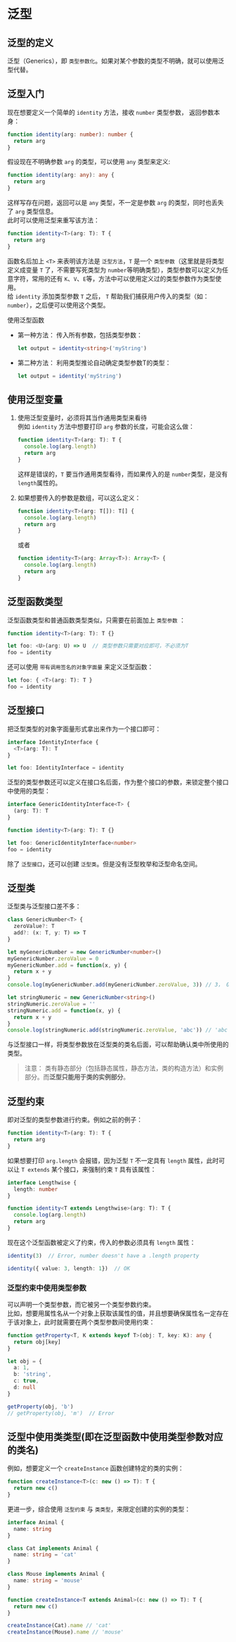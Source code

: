 # 泛型

## 泛型的定义
泛型（Generics），即 `类型参数化`。如果对某个参数的类型不明确，就可以使用泛型代替。  

## 泛型入门
现在想要定义一个简单的 `identity` 方法，接收 `number` 类型参数， 返回参数本身：  
```ts
function identity(arg: number): number {
  return arg
}
```  
假设现在不明确参数 `arg` 的类型，可以使用 `any` 类型来定义:  
```ts
function identity(arg: any): any {
  return arg
}
```  
这样写存在问题，返回可以是 `any` 类型，不一定是参数 `arg` 的类型，同时也丢失了 `arg` 类型信息。  
此时可以使用泛型来重写该方法：  
```ts
function identity<T>(arg: T): T {
  return arg
}
```  
函数名后加上 `<T>` 来表明该方法是 `泛型方法`，`T` 是一个 `类型参数`（这里就是将类型定义成变量 `T` 了，不需要写死类型为 `number`等明确类型），类型参数可以定义为任意字符，常用的还有 `K`、`V`、`E`等，方法中可以使用定义过的类型参数作为类型使用。  
给 `identity` 添加类型参数 `T` 之后， `T` 帮助我们捕获用户传入的类型（如：`number`），之后便可以使用这个类型。  

使用泛型函数  
- 第一种方法： 传入所有参数，包括类型参数：
  ```ts
  let output = identity<string>('myString')
  ```  
- 第二种方法： 利用类型推论自动确定类型参数T的类型：  
  ```ts
  let output = identity('myString')
  ```

## 使用泛型变量
1. 使用泛型变量时，必须将其当作通用类型来看待   
    例如 `identity` 方法中想要打印 `arg` 参数的长度，可能会这么做：  
    ```ts
    function identity<T>(arg: T): T {
      console.log(arg.length)
      return arg
    } 
    ```  
    这样是错误的，`T` 要当作通用类型看待，而如果传入的是 `number`类型，是没有 `length`属性的。  

2. 如果想要传入的参数是数组，可以这么定义：  
   ```ts
   function identity<T>(arg: T[]): T[] {
     console.log(arg.length)
     return arg
   }
   ```  
   或者  
   ```ts
   function identity<T>(arg: Array<T>): Array<T> {
     console.log(arg.length)
     return arg
   }
   ```  

## 泛型函数类型
泛型函数类型和普通函数类型类似，只需要在前面加上 `类型参数` ：  

```ts
function identity<T>(arg: T): T {}

let foo: <U>(arg: U) => U  // 类型参数只需要对应即可，不必须为T
foo = identity
```  

还可以使用 `带有调用签名的对象字面量` 来定义泛型函数：  

```ts
let foo: { <T>(arg: T): T } 
foo = identity
```  

## 泛型接口

把泛型类型的对象字面量形式拿出来作为一个接口即可：  

```ts
interface IdentityInterface {
  <T>(arg: T): T
}

let foo: IdentityInterface = identity
```  

泛型的类型参数还可以定义在接口名后面，作为整个接口的参数，来锁定整个接口中使用的类型：  

```ts
interface GenericIdentityInterface<T> {
  (arg: T): T
}

function identity<T>(arg: T): T {}

let foo: GenericIdentityInterface<number>
foo = identity
```  

除了 `泛型接口`，还可以创建 `泛型类`。但是没有泛型枚举和泛型命名空间。  

## 泛型类

泛型类与泛型接口差不多：  

```ts
class GenericNumber<T> {
  zeroValue?: T
  add?: (x: T, y: T) => T
}

let myGenericNumber = new GenericNumber<number>()
myGenericNumber.zeroValue = 0
myGenericNumber.add = function(x, y) {
  return x + y
}
console.log(myGenericNumber.add(myGenericNumber.zeroValue, 3)) // 3， 0 + 3

let stringNumeric = new GenericNumber<string>()
stringNumeric.zeroValue = ''
stringNumeric.add = function(x, y) {
  return x + y
}
console.log(stringNumeric.add(stringNumeric.zeroValue, 'abc')) // 'abc', '' + 'abc'
```

与泛型接口一样，将类型参数放在泛型类的类名后面，可以帮助确认类中所使用的类型。  

> 注意： 
> 类有静态部分（包括静态属性，静态方法，类的构造方法）和实例部分。而**泛型只能用于类的实例部分**。  

## 泛型约束
即对泛型的类型参数进行约束。例如之前的例子：  

```ts
function identity<T>(arg: T): T {
  return arg
}
```  
如果想要打印 `arg.length` 会报错，因为泛型 `T` 不一定具有 `length` 属性，此时可以让 `T extends` 某个接口，来强制约束 `T` 具有该属性：  

```ts
interface Lengthwise {
  length: number
}

function identity<T extends Lengthwise>(arg: T): T {
  console.log(arg.length)
  return arg
}
```  
现在这个泛型函数被定义了约束，传入的参数必须具有 `length` 属性：  

```ts
identity(3)  // Error, number doesn't have a .length property

identity({ value: 3, length: 1})  // OK
```

### 泛型约束中使用类型参数
可以声明一个类型参数，而它被另一个类型参数约束。  
比如，想要用属性名从一个对象上获取该属性的值，并且想要确保属性名一定存在于该对象上，此时就需要在两个类型参数间使用约束：  

```ts
function getProperty<T, K extends keyof T>(obj: T, key: K): any {
  return obj[key]
}

let obj = {
  a: 1,
  b: 'string',
  c: true,
  d: null
}

getProperty(obj, 'b')
// getProperty(obj, 'm')  // Error
```

## 泛型中使用类类型(即在泛型函数中使用类型参数对应的类名)
例如，想要定义一个 `createInstance` 函数创建特定的类的实例：  

```ts
function createInstance<T>(c: new () => T): T {
  return new c()
}
```  

更进一步，综合使用 `泛型约束` 与 `类类型`，来限定创建的实例的类型：  

```ts
interface Animal {
  name: string
}

class Cat implements Animal {
  name: string = 'cat'
}

class Mouse implements Animal {
  name: string = 'mouse'
}

function createInstance<T extends Animal>(c: new () => T): T {
  return new c()
}

createInstance(Cat).name // 'cat'
createInstance(Mouse).name // 'mouse'
```



